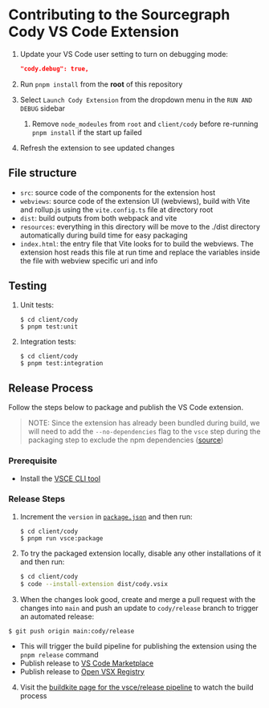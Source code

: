 # Contributing to the Sourcegraph Cody VS Code Extension

1. Update your VS Code user setting to turn on debugging mode:

   ```json
   "cody.debug": true,
   ```

2. Run `pnpm install` from the **root** of this repository
3. Select `Launch Cody Extension` from the dropdown menu in the `RUN AND DEBUG` sidebar
   1. Remove `node_modeules` from `root` and `client/cody` before re-running `pnpm install` if the start up failed
4. Refresh the extension to see updated changes

## File structure

- `src`: source code of the components for the extension
  host
- `webviews`: source code of the extension UI (webviews),
  build with Vite and rollup.js using the `vite.config.ts` file at directory
  root
- `dist`: build outputs from both webpack and vite
- `resources`: everything in this directory will be move to
  the ./dist directory automatically during build time for easy packaging
- `index.html`: the entry file that Vite looks for to build
  the webviews. The extension host reads this file at run time and replace
  the variables inside the file with webview specific uri and info

## Testing

1. Unit tests:

   ```shell
   $ cd client/cody
   $ pnpm test:unit
   ```

2. Integration tests:

   ```shell
   $ cd client/cody
   $ pnpm test:integration
   ```

## Release Process

Follow the steps below to package and publish the VS Code extension.

> NOTE: Since the extension has already been bundled during build, we will need to add the `--no-dependencies` flag to the `vsce` step during the packaging step to exclude the npm dependencies ([source](https://github.com/microsoft/vscode-vsce/issues/421#issuecomment-1038911725))

### Prerequisite

- Install the [VSCE CLI tool](https://code.visualstudio.com/api/working-with-extensions/publishing-extension#vsce)

### Release Steps

1. Increment the `version` in [`package.json`](package.json) and then run:

   ```shell
   $ cd client/cody
   $ pnpm run vsce:package
   ```

2. To try the packaged extension locally, disable any other installations of it and then run:

   ```sh
   $ cd client/cody
   $ code --install-extension dist/cody.vsix
   ```

3. When the changes look good, create and merge a pull request with the changes into `main` and push an update to `cody/release` branch to trigger an automated release:

```shell
$ git push origin main:cody/release
```

- This will trigger the build pipeline for publishing the extension using the `pnpm release` command
- Publish release to [VS Code Marketplace](https://marketplace.visualstudio.com/items?itemName=sourcegraph.cody-ai)
- Publish release to [Open VSX Registry](https://open-vsx.org/extension/sourcegraph/cody-ai)

4. Visit the [buildkite page for the vsce/release pipeline](https://buildkite.com/sourcegraph/sourcegraph/builds?branch=cody%2Frelease) to watch the build process
